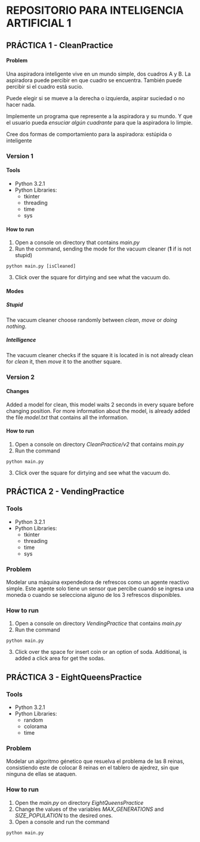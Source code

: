 # REPOSITORIO PARA INTELIGENCIA ARTIFICIAL 1
## PRÁCTICA 1 - CleanPractice
#### Problem
Una aspiradora inteligente vive en un mundo simple, dos cuadros A y B. La aspiradora puede percibir en que cuadro se encuentra. También puede percibir si el cuadro está sucio.

Puede elegir si se mueve a la derecha o izquierda, aspirar suciedad o no hacer nada.

Implemente un programa que represente a la aspiradora y su mundo. Y que el usuario pueda *ensuciar algún cuadrante* para que la aspiradora lo limpie.

Cree dos formas de comportamiento para la aspiradora: estúpida o inteligente

### Version 1
#### Tools
* Python 3.2.1
* Python Libraries: 
	- tkinter
	- threading
	- time
	- sys

#### How to run
1. Open a console on directory that contains *main.py*
2. Run the command, sending the mode for the vacuum cleaner (**1** if is not stupid)

```
python main.py [isCleaned]
```

3. Click over the square for dirtying and see what the vacuum do.

#### Modes

##### Stupid
The vacuum cleaner choose randomly between *clean*, *move* or *doing nothing*.

##### Intelligence
The vacuum cleaner checks if the square it is located in is not already clean for *clean* it, then *move* it to the another square.

### Version 2
#### Changes
Added a model for clean, this model waits 2 seconds in every square before changing position. For more information about the model, is already added the file _model.txt_ that contains all the information.

#### How to run
1. Open a console on directory _CleanPractice/v2_ that contains *main.py*
2. Run the command

```
python main.py
```

3. Click over the square for dirtying and see what the vacuum do.

## PRÁCTICA 2 - VendingPractice
### Tools
* Python 3.2.1
* Python Libraries: 
	- tkinter
	- threading
	- time
	- sys

### Problem
Modelar una máquina expendedora de refrescos como un agente reactivo simple. Este agente solo tiene un sensor que percibe cuando se ingresa una moneda o cuando se selecciona alguno de los 3 refrescos disponibles.

### How to run
1. Open a console on directory _VendingPractice_ that contains *main.py*
2. Run the command

```
python main.py
```

3. Click over the space for insert coin or an option of soda. Additional, is added a click area for get the sodas.

## PRÁCTICA 3 - EightQueensPractice
### Tools
* Python 3.2.1
* Python Libraries: 
	- random
	- colorama
	- time

### Problem
Modelar un algoritmo génetico que resuelva el problema de las 8 reinas, consistiendo este de colocar 8 reinas en el tablero de ajedrez, sin que ninguna de ellas se ataquen.

### How to run
1. Open the *main.py* on directory _EightQueensPractice_
2. Change the values of the variables *MAX_GENERATIONS* and *SIZE_POPULATION* to the desired ones.
3. Open a console and run the command

```
python main.py
```